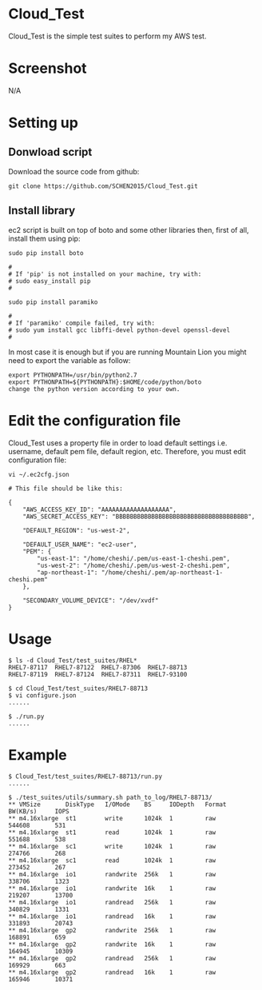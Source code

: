 # Cloud_Test

Cloud_Test is the simple test suites to perform my AWS test.

# Screenshot

N/A

# Setting up

## Donwload script

Download the source code from github:

```
git clone https://github.com/SCHEN2015/Cloud_Test.git
```

## Install library

ec2 script is built on top of boto and some other libraries then, first of all, install them using pip:

```
sudo pip install boto

#
# If 'pip' is not installed on your machine, try with:
# sudo easy_install pip
#

sudo pip install paramiko

#
# If 'paramiko' compile failed, try with:
# sudo yum install gcc libffi-devel python-devel openssl-devel
#

```

In most case it is enough but if you are running Mountain Lion you might need to export the variable as follow:

```
export PYTHONPATH=/usr/bin/python2.7
export PYTHONPATH=${PYTHONPATH}:$HOME/code/python/boto
change the python version according to your own.
```

# Edit the configuration file

Cloud_Test uses a property file in order to load default settings i.e. username, default pem file, default region, etc. Therefore, you must edit configuration file:

```
vi ~/.ec2cfg.json

# This file should be like this:

{
    "AWS_ACCESS_KEY_ID": "AAAAAAAAAAAAAAAAAAA",
    "AWS_SECRET_ACCESS_KEY": "BBBBBBBBBBBBBBBBBBBBBBBBBBBBBBBBBBBBB",

    "DEFAULT_REGION": "us-west-2",

    "DEFAULT_USER_NAME": "ec2-user",
    "PEM": {
        "us-east-1": "/home/cheshi/.pem/us-east-1-cheshi.pem",
        "us-west-2": "/home/cheshi/.pem/us-west-2-cheshi.pem",
        "ap-northeast-1": "/home/cheshi/.pem/ap-northeast-1-cheshi.pem"
    },

    "SECONDARY_VOLUME_DEVICE": "/dev/xvdf"
}
```

# Usage

```
$ ls -d Cloud_Test/test_suites/RHEL*
RHEL7-87117  RHEL7-87122  RHEL7-87306  RHEL7-88713
RHEL7-87119  RHEL7-87124  RHEL7-87311  RHEL7-93100

$ cd Cloud_Test/test_suites/RHEL7-88713
$ vi configure.json
......

$ ./run.py
......
```

# Example

```
$ Cloud_Test/test_suites/RHEL7-88713/run.py
......

$ ./test_suites/utils/summary.sh path_to_log/RHEL7-88713/
** VMSize       DiskType   I/OMode    BS     IODepth   Format    BW(KB/s)     IOPS
** m4.16xlarge  st1        write      1024k  1         raw       544608       531
** m4.16xlarge  st1        read       1024k  1         raw       551688       538
** m4.16xlarge  sc1        write      1024k  1         raw       274766       268
** m4.16xlarge  sc1        read       1024k  1         raw       273452       267
** m4.16xlarge  io1        randwrite  256k   1         raw       338706       1323
** m4.16xlarge  io1        randwrite  16k    1         raw       219207       13700
** m4.16xlarge  io1        randread   256k   1         raw       340829       1331
** m4.16xlarge  io1        randread   16k    1         raw       331893       20743
** m4.16xlarge  gp2        randwrite  256k   1         raw       168891       659
** m4.16xlarge  gp2        randwrite  16k    1         raw       164945       10309
** m4.16xlarge  gp2        randread   256k   1         raw       169929       663
** m4.16xlarge  gp2        randread   16k    1         raw       165946       10371

